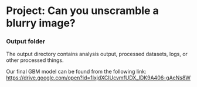 # Project: Can you unscramble a blurry image? 

### Output folder

The output directory contains analysis output, processed datasets, logs, or other processed things.

Our final GBM model can be found from the following link:
https://drive.google.com/open?id=1IxjdXCIUcvmfUDX_IDK9A406-gAeNs8W
